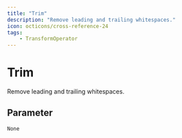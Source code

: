 ```yaml
---
title: "Trim"
description: "Remove leading and trailing whitespaces."
icon: octicons/cross-reference-24
tags: 
    - TransformOperator
---
```

# Trim
<!-- This file was generated - DO NOT CHANGE IT MANUALLY -->



Remove leading and trailing whitespaces.

## Parameter

`None`
